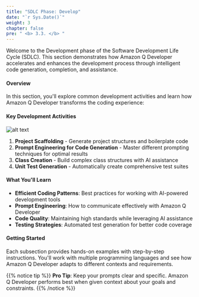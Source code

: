 ```yaml
---
title: "SDLC Phase: Develop"
date: "`r Sys.Date()`"
weight: 3
chapter: false
pre: " <b> 3.3. </b> "
---
```


Welcome to the Development phase of the Software Development Life Cycle (SDLC). This section demonstrates how Amazon Q Developer accelerates and enhances the development process through intelligent code generation, completion, and assistance.

#### Overview

In this section, you'll explore common development activities and learn how Amazon Q Developer transforms the coding experience:

#### Key Development Activities

![alt text](/images/3-sdlc/3.3-develop/image.png?width=90pc)

1. **Project Scaffolding** - Generate project structures and boilerplate code
2. **Prompt Engineering for Code Generation** - Master different prompting techniques for optimal results
3. **Class Creation** - Build complex class structures with AI assistance
4. **Unit Test Generation** - Automatically create comprehensive test suites

#### What You'll Learn

- **Efficient Coding Patterns**: Best practices for working with AI-powered development tools
- **Prompt Engineering**: How to communicate effectively with Amazon Q Developer
- **Code Quality**: Maintaining high standards while leveraging AI assistance
- **Testing Strategies**: Automated test generation for better code coverage

#### Getting Started

Each subsection provides hands-on examples with step-by-step instructions. You'll work with multiple programming languages and see how Amazon Q Developer adapts to different contexts and requirements.

{{% notice tip %}}
**Pro Tip**: Keep your prompts clear and specific. Amazon Q Developer performs best when given context about your goals and constraints.
{{% /notice %}}
